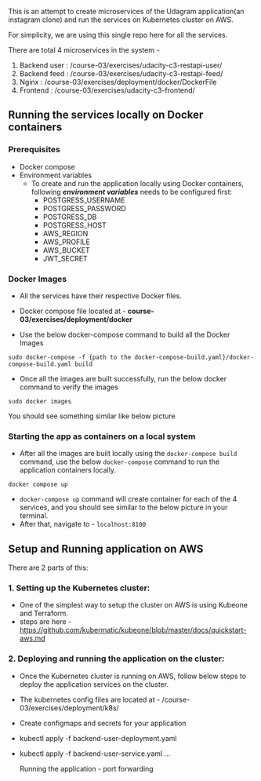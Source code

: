 This is an attempt to create microservices of the Udagram application(an instagram clone) and run the services on Kubernetes cluster on AWS.

For simplicity, we are using this single repo here for all the services.

There are total 4 microservices in the system - 
1. Backend user : /course-03/exercises/udacity-c3-restapi-user/
2. Backend feed : /course-03/exercises/udacity-c3-restapi-feed/
3. Nginx : /course-03/exercises/deployment/docker/DockerFile
4. Frontend : /course-03/exercises/udacity-c3-frontend/

## Running the services locally on Docker containers
### Prerequisites
- Docker compose
- Environment variables
  - To create and run the application locally using Docker containers, following **_environment variables_** needs to be configured first:
    - POSTGRESS_USERNAME
    - POSTGRESS_PASSWORD
    - POSTGRESS_DB
    - POSTGRESS_HOST
    - AWS_REGION
    - AWS_PROFILE
    - AWS_BUCKET
    - JWT_SECRET
    
### Docker Images
 - All the services have their respective Docker files.
 - Docker compose file located at - __course-03/exercises/deployment/docker__
	
 - Use the below docker-compose command to build all the Docker Images
```
sudo docker-compose -f {path to the docker-compose-build.yaml}/docker-compose-build.yaml build
```
- Once all the images are built successfully, run the below docker command to verify the images
```
sudo docker images
```

You should see something similar like below picture

### Starting the app as containers on a local system
- After all the images are built locally using the `docker-compose build` command, use the below `docker-compose` command to run the application containers locally.
```
docker compose up		
```	
- `docker-compose up` command will create container for each of the 4 services, and you should see similar to the below picture in your terminal.
- After that, navigate to - `localhost:8100`

	
## Setup and Running application on AWS 
There are 2 parts of this:  
### 1. Setting up the Kubernetes cluster:
- One of the simplest way to setup the cluster on AWS is using Kubeone and Terraform.
- steps are here - https://github.com/kubermatic/kubeone/blob/master/docs/quickstart-aws.md
		
### 2. Deploying and running the application on the cluster:
- Once the Kubernetes cluster is running on AWS, follow below steps to deploy the application services on the cluster.
- The kubernetes config files are located at - /course-03/exercises/deployment/k8s/
- Create configmaps and secrets for your application
- kubectl apply -f backend-user-deployment.yaml
- kubectl apply -f backend-user-service.yaml
		...
		
	Running the application
		- port forwarding
		



